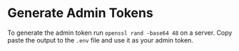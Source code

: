 # Generate Admin Tokens
To generate the admin token run `openssl rand -base64 48` on a server. Copy paste the output to the `.env` file and use it as your admin token.
